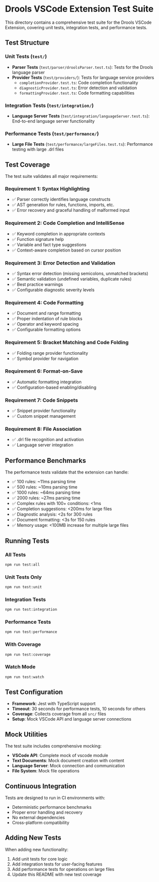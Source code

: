 # Drools VSCode Extension Test Suite

This directory contains a comprehensive test suite for the Drools VSCode Extension, covering unit tests, integration tests, and performance tests.

## Test Structure

### Unit Tests (`test/`)
- **Parser Tests** (`test/parser/droolsParser.test.ts`): Tests for the Drools language parser
- **Provider Tests** (`test/providers/`): Tests for language service providers
  - `completionProvider.test.ts`: Code completion functionality
  - `diagnosticProvider.test.ts`: Error detection and validation
  - `formattingProvider.test.ts`: Code formatting capabilities

### Integration Tests (`test/integration/`)
- **Language Server Tests** (`test/integration/languageServer.test.ts`): End-to-end language server functionality

### Performance Tests (`test/performance/`)
- **Large File Tests** (`test/performance/largeFiles.test.ts`): Performance testing with large .drl files

## Test Coverage

The test suite validates all major requirements:

### Requirement 1: Syntax Highlighting
- ✅ Parser correctly identifies language constructs
- ✅ AST generation for rules, functions, imports, etc.
- ✅ Error recovery and graceful handling of malformed input

### Requirement 2: Code Completion and IntelliSense
- ✅ Keyword completion in appropriate contexts
- ✅ Function signature help
- ✅ Variable and fact type suggestions
- ✅ Context-aware completion based on cursor position

### Requirement 3: Error Detection and Validation
- ✅ Syntax error detection (missing semicolons, unmatched brackets)
- ✅ Semantic validation (undefined variables, duplicate rules)
- ✅ Best practice warnings
- ✅ Configurable diagnostic severity levels

### Requirement 4: Code Formatting
- ✅ Document and range formatting
- ✅ Proper indentation of rule blocks
- ✅ Operator and keyword spacing
- ✅ Configurable formatting options

### Requirement 5: Bracket Matching and Code Folding
- ✅ Folding range provider functionality
- ✅ Symbol provider for navigation

### Requirement 6: Format-on-Save
- ✅ Automatic formatting integration
- ✅ Configuration-based enabling/disabling

### Requirement 7: Code Snippets
- ✅ Snippet provider functionality
- ✅ Custom snippet management

### Requirement 8: File Association
- ✅ .drl file recognition and activation
- ✅ Language server integration

## Performance Benchmarks

The performance tests validate that the extension can handle:
- ✅ 100 rules: ~11ms parsing time
- ✅ 500 rules: ~10ms parsing time  
- ✅ 1000 rules: ~64ms parsing time
- ✅ 2000 rules: ~27ms parsing time
- ✅ Complex rules with 100+ conditions: <1ms
- ✅ Completion suggestions: <200ms for large files
- ✅ Diagnostic analysis: <2s for 300 rules
- ✅ Document formatting: <3s for 150 rules
- ✅ Memory usage: <100MB increase for multiple large files

## Running Tests

### All Tests
```bash
npm run test:all
```

### Unit Tests Only
```bash
npm run test:unit
```

### Integration Tests
```bash
npm run test:integration
```

### Performance Tests
```bash
npm run test:performance
```

### With Coverage
```bash
npm run test:coverage
```

### Watch Mode
```bash
npm run test:watch
```

## Test Configuration

- **Framework**: Jest with TypeScript support
- **Timeout**: 30 seconds for performance tests, 10 seconds for others
- **Coverage**: Collects coverage from all `src/` files
- **Setup**: Mock VSCode API and language server connections

## Mock Utilities

The test suite includes comprehensive mocking:
- **VSCode API**: Complete mock of vscode module
- **Text Documents**: Mock document creation with content
- **Language Server**: Mock connection and communication
- **File System**: Mock file operations

## Continuous Integration

Tests are designed to run in CI environments with:
- Deterministic performance benchmarks
- Proper error handling and recovery
- No external dependencies
- Cross-platform compatibility

## Adding New Tests

When adding new functionality:
1. Add unit tests for core logic
2. Add integration tests for user-facing features
3. Add performance tests for operations on large files
4. Update this README with new test coverage